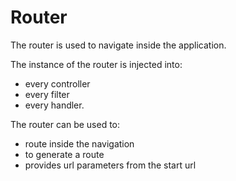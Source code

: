 
# Router
The router is used to navigate inside the application.

The instance of the router is injected into:

* every controller
* every filter
* every handler.

The router can be used to:

* route inside the navigation
* to generate a route
* provides url parameters from the start url

